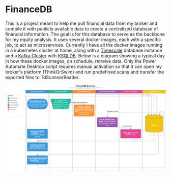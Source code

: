 # FinanceDB

This is a project meant to help me pull financial data from my broker and compile it with publicly available data to create a centralized database of financial information. The goal is for this database to serve as the backbone for my equity analysis. It uses several docker images, each with a specific job, to act as microservices. Currently I have all the docker images running in a kubernetes cluster at home, along with a [Timescale](https://www.timescale.com/) database instance and a [Kafka Cluster](https://kafka.apache.org/) with [KSQLDB](https://ksqldb.io/). Below is a diagram showing a typical day in how these docker images, on schedule, retreive data. Only the Power Automate Desktop script requires manual activation so that it can open my broker's platform (ThinkOrSwim) and run predefined scans and transfer the exported files to TdScannerReader.

![Overview Diagram](./FinanceDB%20Overview.png)
